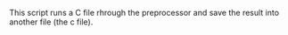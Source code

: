 This script runs a C file rhrough the preprocessor and save the result into another file (the c file).
